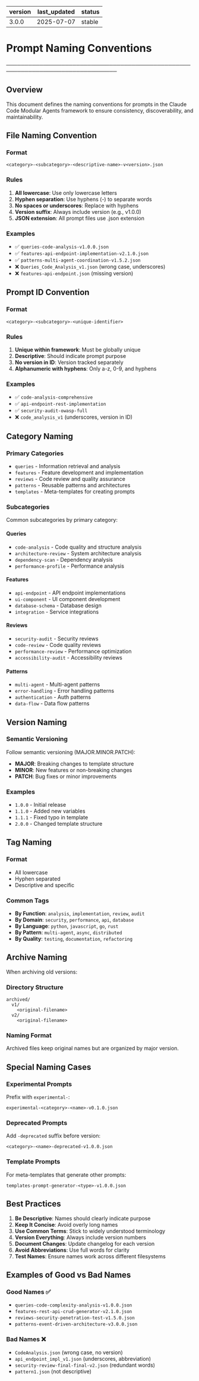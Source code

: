 | version | last_updated | status |
|---------|--------------|--------|
| 3.0.0   | 2025-07-07   | stable |

# Prompt Naming Conventions

────────────────────────────────────────────────────────────────────────────────

## Overview
This document defines the naming conventions for prompts in the Claude Code Modular Agents framework to ensure consistency, discoverability, and maintainability.

## File Naming Convention

### Format
```
<category>-<subcategory>-<descriptive-name>-v<version>.json
```

### Rules
1. **All lowercase**: Use only lowercase letters
2. **Hyphen separation**: Use hyphens (-) to separate words
3. **No spaces or underscores**: Replace with hyphens
4. **Version suffix**: Always include version (e.g., v1.0.0)
5. **JSON extension**: All prompt files use .json extension

### Examples
- ✅ `queries-code-analysis-v1.0.0.json`
- ✅ `features-api-endpoint-implementation-v2.1.0.json`
- ✅ `patterns-multi-agent-coordination-v1.5.2.json`
- ❌ `Queries_Code_Analysis_v1.json` (wrong case, underscores)
- ❌ `features-api-endpoint.json` (missing version)

## Prompt ID Convention

### Format
```
<category>-<subcategory>-<unique-identifier>
```

### Rules
1. **Unique within framework**: Must be globally unique
2. **Descriptive**: Should indicate prompt purpose
3. **No version in ID**: Version tracked separately
4. **Alphanumeric with hyphens**: Only a-z, 0-9, and hyphens

### Examples
- ✅ `code-analysis-comprehensive`
- ✅ `api-endpoint-rest-implementation`
- ✅ `security-audit-owasp-full`
- ❌ `code_analysis_v1` (underscores, version in ID)

## Category Naming

### Primary Categories
- `queries` - Information retrieval and analysis
- `features` - Feature development and implementation
- `reviews` - Code review and quality assurance
- `patterns` - Reusable patterns and architectures
- `templates` - Meta-templates for creating prompts

### Subcategories
Common subcategories by primary category:

#### Queries
- `code-analysis` - Code quality and structure analysis
- `architecture-review` - System architecture analysis
- `dependency-scan` - Dependency analysis
- `performance-profile` - Performance analysis

#### Features
- `api-endpoint` - API endpoint implementations
- `ui-component` - UI component development
- `database-schema` - Database design
- `integration` - Service integrations

#### Reviews
- `security-audit` - Security reviews
- `code-review` - Code quality reviews
- `performance-review` - Performance optimization
- `accessibility-audit` - Accessibility reviews

#### Patterns
- `multi-agent` - Multi-agent patterns
- `error-handling` - Error handling patterns
- `authentication` - Auth patterns
- `data-flow` - Data flow patterns

## Version Naming

### Semantic Versioning
Follow semantic versioning (MAJOR.MINOR.PATCH):

- **MAJOR**: Breaking changes to template structure
- **MINOR**: New features or non-breaking changes
- **PATCH**: Bug fixes or minor improvements

### Examples
- `1.0.0` - Initial release
- `1.1.0` - Added new variables
- `1.1.1` - Fixed typo in template
- `2.0.0` - Changed template structure

## Tag Naming

### Format
- All lowercase
- Hyphen separated
- Descriptive and specific

### Common Tags
- **By Function**: `analysis`, `implementation`, `review`, `audit`
- **By Domain**: `security`, `performance`, `api`, `database`
- **By Language**: `python`, `javascript`, `go`, `rust`
- **By Pattern**: `multi-agent`, `async`, `distributed`
- **By Quality**: `testing`, `documentation`, `refactoring`

## Archive Naming

When archiving old versions:

### Directory Structure
```
archived/
  v1/
    <original-filename>
  v2/
    <original-filename>
```

### Naming Format
Archived files keep original names but are organized by major version.

## Special Naming Cases

### Experimental Prompts
Prefix with `experimental-`:
```
experimental-<category>-<name>-v0.1.0.json
```

### Deprecated Prompts
Add `-deprecated` suffix before version:
```
<category>-<name>-deprecated-v1.0.0.json
```

### Template Prompts
For meta-templates that generate other prompts:
```
templates-prompt-generator-<type>-v1.0.0.json
```

## Best Practices

1. **Be Descriptive**: Names should clearly indicate purpose
2. **Keep It Concise**: Avoid overly long names
3. **Use Common Terms**: Stick to widely understood terminology
4. **Version Everything**: Always include version numbers
5. **Document Changes**: Update changelog for each version
6. **Avoid Abbreviations**: Use full words for clarity
7. **Test Names**: Ensure names work across different filesystems

## Examples of Good vs Bad Names

### Good Names ✅
- `queries-code-complexity-analysis-v1.0.0.json`
- `features-rest-api-crud-generator-v2.1.0.json`
- `reviews-security-penetration-test-v1.5.0.json`
- `patterns-event-driven-architecture-v3.0.0.json`

### Bad Names ❌
- `CodeAnalysis.json` (wrong case, no version)
- `api_endpoint_impl_v1.json` (underscores, abbreviation)
- `security-review-final-final-v2.json` (redundant words)
- `pattern1.json` (not descriptive)